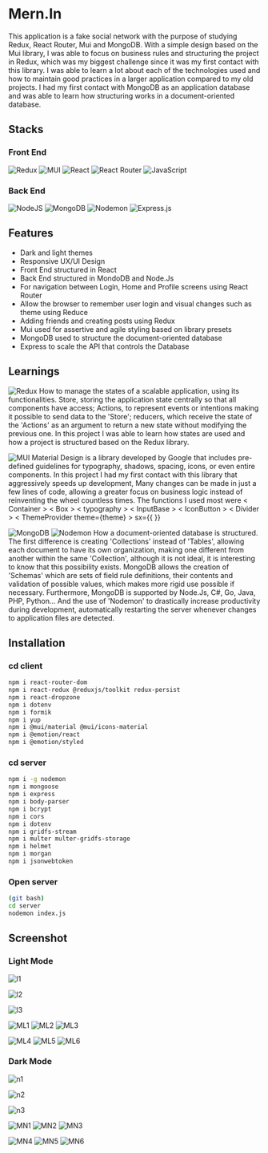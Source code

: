 
# Mern.In
This application is a fake social network with the purpose of studying Redux, React Router, Mui and MongoDB. With a simple design based on the Mui library, I was able to focus on business rules and structuring the project in Redux, which was my biggest challenge since it was my first contact with this library.
I was able to learn a lot about each of the technologies used and how to maintain good practices in a larger application compared to my old projects. I had my first contact with MongoDB as an application database and was able to learn how structuring works in a document-oriented database.

## Stacks
### Front End
![Redux](https://img.shields.io/badge/redux-%23593d88.svg?style=for-the-badge&logo=redux&logoColor=white) ![MUI](https://img.shields.io/badge/MUI-%230081CB.svg?style=for-the-badge&logo=mui&logoColor=white) ![React](https://img.shields.io/badge/React-000000?style=for-the-badge&logo=react) ![React Router](https://img.shields.io/badge/React_Router-CA4245?style=for-the-badge&logo=react-router&logoColor=white) ![JavaScript](https://img.shields.io/badge/javascript-%23323330.svg?style=for-the-badge&logo=javascript&logoColor=%23F7DF1E)
### Back End
![NodeJS](https://img.shields.io/badge/node.js-6DA55F?style=for-the-badge&logo=node.js&logoColor=white) ![MongoDB](https://img.shields.io/badge/MongoDB-%234ea94b.svg?style=for-the-badge&logo=mongodb&logoColor=white) ![Nodemon](https://img.shields.io/badge/NODEMON-%23323330.svg?style=for-the-badge&logo=nodemon&logoColor=%BBDEAD) ![Express.js](https://img.shields.io/badge/express.js-%23404d59.svg?style=for-the-badge&logo=express&logoColor=%2361DAFB) 

## Features
- Dark and light themes
- Responsive UX/UI Design
- Front End structured in React
- Back End structured in MondoDB and Node.Js
- For navigation between Login, Home and Profile screens using React Router
- Allow the browser to remember user login and visual changes such as theme using Reduce
- Adding friends and creating posts using Redux
- Mui used for assertive and agile styling based on library presets
- MongoDB used to structure the document-oriented database
- Express to scale the API that controls the Database

## Learnings
![Redux](https://img.shields.io/badge/redux-%23593d88.svg?style=for-the-badge&logo=redux&logoColor=white) How to manage the states of a scalable application, using its functionalities. Store, storing the application state centrally so that all components have access; Actions, to represent events or intentions making it possible to send data to the 'Store'; reducers,
which receive the state of the 'Actions' as an argument to return a new state without modifying the previous one. In this project I was able to learn how states are used and how a project is structured based on the Redux library.

![MUI](https://img.shields.io/badge/MUI-%230081CB.svg?style=for-the-badge&logo=mui&logoColor=white) Material Design is a library developed by Google that includes pre-defined guidelines for typography, shadows, spacing, icons, or even entire components. In this project I had my first contact with this library that aggressively speeds up development, Many changes can be made in just a few lines of code, allowing a greater focus on business logic instead of reinventing the wheel countless times. The functions I used most were < Container > < Box > < typography > < InputBase > < IconButton > < Divider > < ThemeProvider theme={theme} > sx={{ }}

![MongoDB](https://img.shields.io/badge/MongoDB-%234ea94b.svg?style=for-the-badge&logo=mongodb&logoColor=white) ![Nodemon](https://img.shields.io/badge/NODEMON-%23323330.svg?style=for-the-badge&logo=nodemon&logoColor=%BBDEAD) How a document-oriented database is structured. The first difference is creating 'Collections' instead of 'Tables', allowing each document to have its own organization, making one different from another within the same 'Collection', although it is not ideal, it is interesting to know that this possibility exists.
MongoDB allows the creation of 'Schemas' which are sets of field rule definitions, their contents and validation of possible values, which makes more rigid use possible if necessary. Furthermore, MongoDB is supported by Node.Js, C#, Go, Java, PHP, Python...
And the use of 'Nodemon' to drastically increase productivity during development, automatically restarting the server whenever changes to application files are detected.


## Installation
### cd client
```bash
npm i react-router-dom
npm i react-redux @reduxjs/toolkit redux-persist
npm i react-dropzone
npm i dotenv
npm i formik
npm i yup
npm i @mui/material @mui/icons-material
npm i @emotion/react 
npm i @emotion/styled
```
### cd server
```bash
npm i -g nodemon
npm i mongoose
npm i express
npm i body-parser
npm i bcrypt
npm i cors
npm i dotenv
npm i gridfs-stream
npm i multer multer-gridfs-storage
npm i helmet
npm i morgan
npm i jsonwebtoken
```
### Open server
```bash
(git bash)
cd server
nodemon index.js
```


## Screenshot
### Light Mode
![l1](https://github.com/ArthurSantDev/Mern.In/assets/159972613/08c7063c-55ef-4323-81d8-f88489397e4d)

![l2](https://github.com/ArthurSantDev/Mern.In/assets/159972613/cee066b1-d124-4a6b-868d-affbd0f68d13)

![l3](https://github.com/ArthurSantDev/Mern.In/assets/159972613/fe624f65-c9d1-436a-b09f-38fdc11ba59d)

![ML1](https://github.com/ArthurSantDev/Mern.In/assets/159972613/deb713fb-f490-40e0-ad49-2fd730c29b19)
![ML2](https://github.com/ArthurSantDev/Mern.In/assets/159972613/cc8448d8-3e79-4e3b-bc03-4e08e3b85bf8)
![ML3](https://github.com/ArthurSantDev/Mern.In/assets/159972613/b4990d4c-0359-4b58-a4aa-60fdeaff080b)

![ML4](https://github.com/ArthurSantDev/Mern.In/assets/159972613/53f16246-49dc-4972-ba37-d772826ac7d7)
![ML5](https://github.com/ArthurSantDev/Mern.In/assets/159972613/dadb5c16-8ce1-4a40-a4c4-72321756d789)
![ML6](https://github.com/ArthurSantDev/Mern.In/assets/159972613/b2802e6f-a991-4110-9172-ff548bebe3aa)

### Dark Mode
![n1](https://github.com/ArthurSantDev/Mern.In/assets/159972613/b1f8da7f-ef6e-446e-a059-097163d33724)

![n2](https://github.com/ArthurSantDev/Mern.In/assets/159972613/a30ac781-e528-4261-9af7-3c29d6952d17)

![n3](https://github.com/ArthurSantDev/Mern.In/assets/159972613/3698e2a2-3d5a-4a65-86d7-3614a1184f0a)

![MN1](https://github.com/ArthurSantDev/Mern.In/assets/159972613/e2dabb7e-e173-439a-8bfb-b1a9a6ba8ad6)
![MN2](https://github.com/ArthurSantDev/Mern.In/assets/159972613/9dbaf58a-c704-47a9-9081-79f8e47a4a05)
![MN3](https://github.com/ArthurSantDev/Mern.In/assets/159972613/1c9ccb15-2214-457d-a4a1-10f3b5198212)

![MN4](https://github.com/ArthurSantDev/Mern.In/assets/159972613/1be6e1b0-66b5-4987-8576-2655d755e7ef)
![MN5](https://github.com/ArthurSantDev/Mern.In/assets/159972613/c79a0f69-5e20-4795-b4a6-1d7b753e3bae)
![MN6](https://github.com/ArthurSantDev/Mern.In/assets/159972613/44e31217-5cf3-41a1-9492-e23c33f670cd)